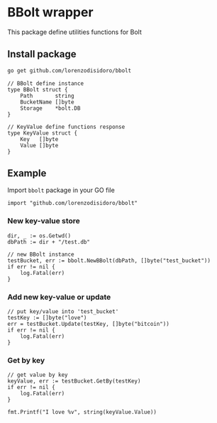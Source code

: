 # BBolt wrapper

This package define utilities functions for Bolt 

## Install package

```sh
go get github.com/lorenzodisidoro/bbolt
```

```golang
// BBolt define instance
type BBolt struct {
	Path       string
	BucketName []byte
	Storage    *bolt.DB
}

// KeyValue define functions response
type KeyValue struct {
	Key   []byte
	Value []byte
}
```

## Example
Import `bbolt` package in your GO file
```golang
import "github.com/lorenzodisidoro/bbolt"
```

### New key-value store
```golang
dir, _ := os.Getwd()
dbPath := dir + "/test.db"

// new BBolt instance
testBucket, err := bbolt.NewBBolt(dbPath, []byte("test_bucket"))
if err != nil {
    log.Fatal(err)
}
```

### Add new key-value or update
```golang
// put key/value into 'test_bucket'
testKey := []byte("love")
err = testBucket.Update(testKey, []byte("bitcoin"))
if err != nil {
    log.Fatal(err)
}
```

### Get by key
```golang
// get value by key
keyValue, err := testBucket.GetBy(testKey)
if err != nil {
    log.Fatal(err)
}

fmt.Printf("I love %v", string(keyValue.Value))
```


